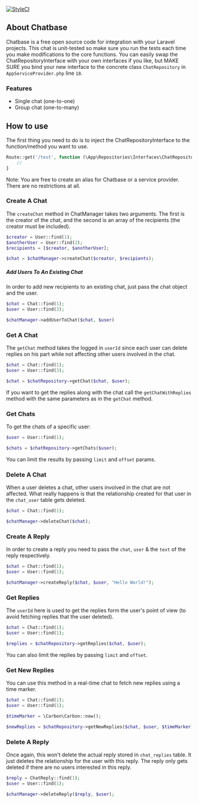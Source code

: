 [![StyleCI](https://github.styleci.io/repos/126861813/shield?branch=master)](https://github.styleci.io/repos/126861813)

## About Chatbase

Chatbase is a free open source code for integration with your Laravel projects. 
This chat is unit-tested so make sure you run the tests each time you make modifications to the core functions.
You can easily swap the ChatRepositoryInterface with your own interfaces if you like, but MAKE SURE you bind your new interface to the concrete class `ChatRepository` in `AppServiceProvider.php` line `18`.

### Features

- Single chat (one-to-one)
- Group chat (one-to-many)

## How to use

The first thing you need to do is to inject the ChatRepositoryInterface to the function/method you want to use.

```php
Route::get('/test', function (\App\Repositories\Interfaces\ChatRepositoryInterface $chatRepository) {
    //
}
```

Note: You are free to create an alias for Chatbase or a service provider. There are no restrictions at all.


### Create A Chat

The `createChat` method in ChatManager takes two arguments. The first is the creator of the chat, and the second is an array of the recipients (the creator must be included).

```php
$creator = User::find(1);
$anotherUser = User::find(2);
$recipients = [$creator, $anotherUser];

$chat = $chatManager->createChat($creator, $recipients);
```

##### Add Users To An Existing Chat

In order to add new recipients to an existing chat, just pass the chat object and the user.

```php
$chat = Chat::find(1);
$user = User::find(3);

$chatManager->addUserToChat($chat, $user)
```

### Get A Chat

The `getChat` method takes the logged in `userId` since each user can delete replies on his part while not affecting other users involved in the chat.

```php
$chat = Chat::find(1);
$user = User::find(3);

$chat = $chatRepository->getChat($chat, $user);
```

If you want to get the replies along with the chat call the `getChatWithReplies` method with the same parameters as in the `getChat` method.

### Get Chats

To get the chats of a specific user:


```php
$user = User::find(1);

$chats = $chatRepository->getChats($user);
```

You can limit the results by passing `limit` and `offset` params.

### Delete A Chat

When a user deletes a chat, other users involved in the chat are not affected. What really happens is that the relationship created for that user in the `chat_user` table gets deleted.

```php
$chat = Chat::find(1);

$chatManager->deleteChat($chat);
```

### Create A Reply

In order to create a reply you need to pass the `chat`, `user` & the `text` of the reply respectively.

```php
$chat = Chat::find(1);
$user = User::find(1);

$chatManager->createReply($chat, $user, "Hello World!");
```

### Get Replies

The `userId` here is used to get the replies form the user's point of view (to avoid fetching replies that the user deleted). 

```php
$chat = Chat::find(1);
$user = User::find(1);

$replies = $chatRepository->getReplies($chat, $user);
```

You can also limit the replies by passing `limit` and `offset`.

### Get New Replies

You can use this method in a real-time chat to fetch new replies using a time marker.

```php
$chat = Chat::find(1);
$user = User::find(1);

$timeMarker = \Carbon\Carbon::now();

$newReplies = $chatRepository->getNewReplies($chat, $user, $timeMarker);
```

### Delete A Reply

Once again, this won't delete the actual reply stored in `chat_replies` table. It just deletes the relationship for the user with this reply. The reply only gets deleted if there are no users interested in this reply.

```php
$reply = ChatReply::find(1);
$user = User::find(1);

$chatManager->deleteReply($reply, $user);
```
